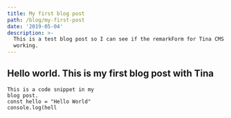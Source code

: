 ```yaml
---
title: My first blog post
path: /blog/my-first-post
date: '2019-05-04'
description: >-
  This is a test blog post so I can see if the remarkForm for Tina CMS is
  working.
---
```

## Hello world. This is my first blog post with Tina

    This is a code snippet in my
    blog post.
    const hello = "Hello World"
    console.log(hell